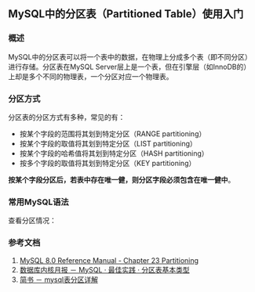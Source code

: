 ## MySQL中的分区表（Partitioned Table）使用入门

### 概述
MySQL中的分区表可以将一个表中的数据，在物理上分成多个表（即不同分区）进行存储。分区表在MySQL Server层上是一个表，但在引擎层（如InnoDB的）上却是多个不同的物理表，一个分区对应一个物理表。

### 分区方式
分区表的分区方式有多种，常见的有：
- 按某个字段的范围将其划到特定分区（RANGE partitioning）
- 按某个字段的取值将其划到特定分区（LIST partitioning）
- 按某个字段的哈希值将其划到特定分区（HASH partitioning）
- 按多个字段的取值将其划到特定分区（KEY partitioning）

**按某个字段分区后，若表中存在唯一健，则分区字段必须包含在唯一健中**。

### 常用MySQL语法
查看分区情况：

### 参考文档
1. [MySQL 8.0 Reference Manual - Chapter 23 Partitioning](https://dev.mysql.com/doc/refman/8.0/en/partitioning.html)
1. [数据库内核月报 － MySQL · 最佳实践 · 分区表基本类型](http://mysql.taobao.org/monthly/2017/11/09/)
1. [简书 － mysql表分区详解](https://www.jianshu.com/p/1cdd3e3c5b3c)

